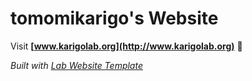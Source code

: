 
# tomomikarigo's Website

Visit **[www.karigolab.org](http://www.karigolab.org)** 🚀

_Built with [Lab Website Template](https://greene-lab.gitbook.io/lab-website-template-docs)_

